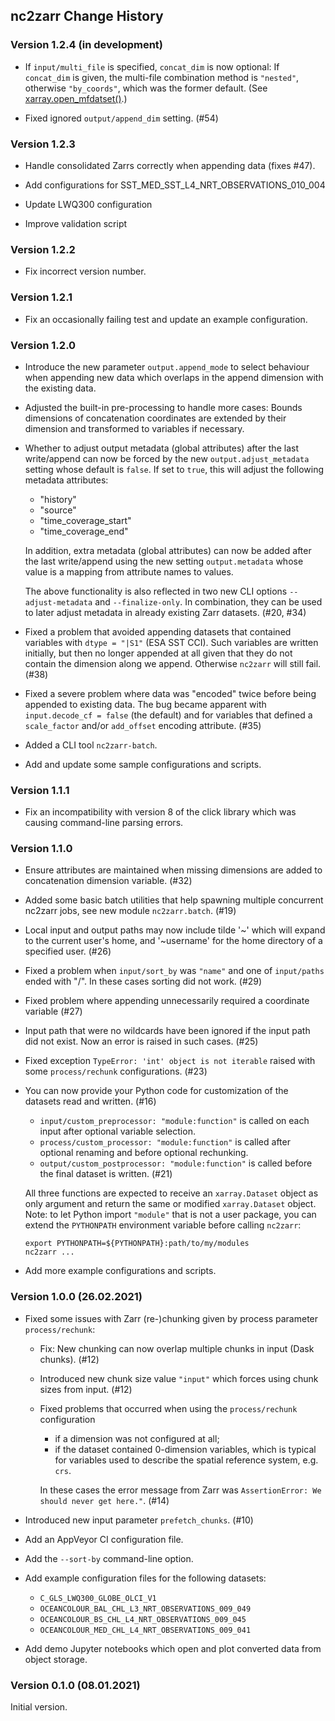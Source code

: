 ## nc2zarr Change History

### Version 1.2.4 (in development)

* If `input/multi_file` is specified, `concat_dim` is now optional:
  If `concat_dim` is given, the multi-file combination method is
  `"nested"`, otherwise `"by_coords"`, which was the former default.
  (See [xarray.open_mfdatset()](https://xarray.pydata.org/en/stable/generated/xarray.open_mfdataset.html).) 

* Fixed ignored `output/append_dim` setting. (#54)

### Version 1.2.3

* Handle consolidated Zarrs correctly when appending data (fixes #47).

* Add configurations for SST_MED_SST_L4_NRT_OBSERVATIONS_010_004

* Update LWQ300 configuration

* Improve validation script

### Version 1.2.2

* Fix incorrect version number.

### Version 1.2.1

* Fix an occasionally failing test and update an example configuration.

### Version 1.2.0

* Introduce the new parameter `output.append_mode` to select behaviour
  when appending new data which overlaps in the append dimension with the
  existing data.

* Adjusted the built-in pre-processing to handle more cases: 
  Bounds dimensions of concatenation coordinates are extended by their
  dimension and transformed to variables if necessary.

* Whether to adjust output metadata (global attributes) after the last 
  write/append can now be forced by the new `output.adjust_metadata` 
  setting whose default is `false`. If set to `true`, this will adjust 
  the following metadata attributes:
  - "history"
  - "source"
  - "time_coverage_start"
  - "time_coverage_end" 
    
  In addition, extra metadata (global attributes) can now be added 
  after the last write/append using the new setting
  `output.metadata` whose value is a mapping from attribute 
  names to values. 
  
  The above functionality is also reflected in two new CLI options
  `--adjust-metadata` and `--finalize-only`. In combination, they
  can be used to later adjust metadata in already existing Zarr 
  datasets. (#20, #34)
  
* Fixed a problem that avoided appending datasets that contained variables
  with `dtype = "|S1"` (ESA SST CCI). Such variables are written initially, 
  but then no longer appended at all given that they do not contain the 
  dimension along we append. Otherwise `nc2zarr` will still fail. (#38) 

* Fixed a severe problem where data was "encoded" twice before 
  being appended to existing data. The bug became apparent
  with `input.decode_cf = false` (the default) and for variables
  that defined a `scale_factor` and/or `add_offset` encoding
  attribute. (#35)
  
* Added a CLI tool `nc2zarr-batch`. 

* Add and update some sample configurations and scripts.

### Version 1.1.1

* Fix an incompatibility with version 8 of the click library which
  was causing command-line parsing errors.

### Version 1.1.0

* Ensure attributes are maintained when missing dimensions are added to 
  concatenation dimension variable. (#32) 

* Added some basic batch utilities that help spawning multiple concurrent
  nc2zarr jobs, see new module `nc2zarr.batch`. (#19)    
  
* Local input and output paths may now include tilde '~' which will expand 
  to the current user's home, and '~username' for the home directory
  of a specified user. (#26)

* Fixed a problem when `input/sort_by` was `"name"` and one of `input/paths` 
  ended with "/". In these cases sorting did not work. (#29)

* Fixed problem where appending unnecessarily required a coordinate 
  variable (#27)

* Input path that were no wildcards have been ignored if the input path did 
  not exist. Now an error is raised in such cases. (#25)
  
* Fixed exception `TypeError: 'int' object is not iterable`
  raised with some `process/rechunk` configurations. (#23)

* You can now provide your Python code for customization 
  of the datasets read and written. (#16)
  - `input/custom_preprocessor: "module:function"` is called on 
    each input after optional variable selection.
  - `process/custom_processor: "module:function"` is called after 
    optional renaming and before optional rechunking.
  - `output/custom_postprocessor: "module:function"` is called before 
    the final dataset is written. (#21)

  All three functions are expected to receive an `xarray.Dataset` object
  as only argument and return the same or modified `xarray.Dataset` object.
  Note: to let Python import `"module"` that is not a user package,
  you can extend the `PYTHONPATH` environment variable before
  calling `nc2zarr`:
    ```
    export PYTHONPATH=${PYTHONPATH}:path/to/my/modules
    nc2zarr ...
    ``` 

* Add more example configurations and scripts.

### Version 1.0.0 (26.02.2021)

* Fixed some issues with Zarr (re-)chunking given by process parameter
  `process/rechunk`: 
  - Fix: New chunking can now overlap multiple chunks in input 
    (Dask chunks). (#12)
  - Introduced new chunk size value `"input"` which forces using chunk sizes 
    from input. (#12)
  - Fixed problems that occurred when using the `process/rechunk` 
    configuration
    + if a dimension was not configured at all;
    + if the dataset contained 0-dimension variables, which is 
      typical for variables used to describe the spatial reference system, 
      e.g. `crs`.
      
    In these cases the error message from Zarr was
    `AssertionError: We should never get here."`. (#14)

* Introduced new input parameter `prefetch_chunks`. (#10) 

* Add an AppVeyor CI configuration file.

* Add the `--sort-by` command-line option.

* Add example configuration files for the following datasets:
  - `C_GLS_LWQ300_GLOBE_OLCI_V1`
  - `OCEANCOLOUR_BAL_CHL_L3_NRT_OBSERVATIONS_009_049`
  - `OCEANCOLOUR_BS_CHL_L4_NRT_OBSERVATIONS_009_045`
  - `OCEANCOLOUR_MED_CHL_L4_NRT_OBSERVATIONS_009_041`

* Add demo Jupyter notebooks which open and plot converted data from object
  storage.

### Version 0.1.0 (08.01.2021)

Initial version. 
